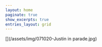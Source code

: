 ```yaml
---
layout: home
paginate: true
show_excerpts: true
entries_layout: grid
---
```

[](/assets/img/071020-Justin in parade.jpg)
